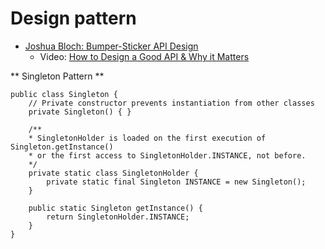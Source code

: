 Design pattern
===========

- [Joshua Bloch: Bumper-Sticker API Design](https://www.infoq.com/articles/API-Design-Joshua-Bloch/)
	- Video: [How to Design a Good API & Why it Matters](http://www.infoq.com/presentations/effective-api-design)


** Singleton Pattern **

```
public class Singleton {
	// Private constructor prevents instantiation from other classes
	private Singleton() { }
 
	/**
	* SingletonHolder is loaded on the first execution of Singleton.getInstance() 
	* or the first access to SingletonHolder.INSTANCE, not before.
	*/
	private static class SingletonHolder { 
		private static final Singleton INSTANCE = new Singleton();
	}
 
	public static Singleton getInstance() {
		return SingletonHolder.INSTANCE;
	}
}
```

